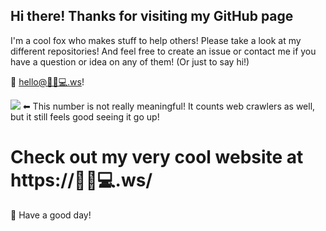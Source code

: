 ## Hi there! Thanks for visiting my GitHub page

I'm a cool fox who makes stuff to help others! Please take a look at my different repositories! And feel free to create an issue or contact me if you have a question or idea on any of them! (Or just to say hi!)

📩 [hello@🦊✨💻.ws](mailto:hello@xn--0ci5768mq9c.ws)!

![](https://komarev.com/ghpvc/?username=helloyanis&label=Profile+views) ⬅ This number is not really meaningful! It counts web crawlers as well, but it still feels good seeing it go up!
# Check out my very cool website at https://🦊✨💻.ws/

🔆 Have a good day!
<a rel="me" href="https://piaille.fr/@helloyanis"></a>
